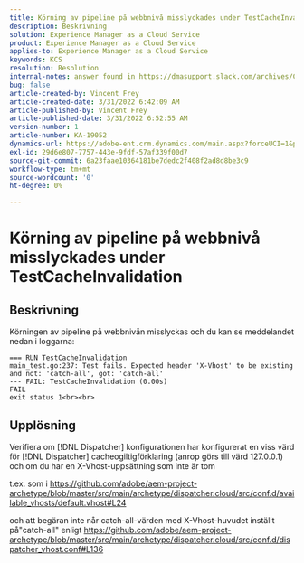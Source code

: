 ```yaml
---
title: Körning av pipeline på webbnivå misslyckades under TestCacheInvalidation
description: Beskrivning
solution: Experience Manager as a Cloud Service
product: Experience Manager as a Cloud Service
applies-to: Experience Manager as a Cloud Service
keywords: KCS
resolution: Resolution
internal-notes: answer found in https://dmasupport.slack.com/archives/C013SBSHPKK/p1645102872540889?thread_ts=1645102277.855389&cid=C013SBSHPKK
bug: false
article-created-by: Vincent Frey
article-created-date: 3/31/2022 6:42:09 AM
article-published-by: Vincent Frey
article-published-date: 3/31/2022 6:52:55 AM
version-number: 1
article-number: KA-19052
dynamics-url: https://adobe-ent.crm.dynamics.com/main.aspx?forceUCI=1&pagetype=entityrecord&etn=knowledgearticle&id=4a8a30af-bdb0-ec11-9840-0022480bde18
exl-id: 29d6e807-7757-443e-9fdf-57af339f00d7
source-git-commit: 6a23faae10364181be7dedc2f408f2ad8d8be3c9
workflow-type: tm+mt
source-wordcount: '0'
ht-degree: 0%

---
```


# Körning av pipeline på webbnivå misslyckades under TestCacheInvalidation

## Beskrivning


Körningen av pipeline på webbnivån misslyckas och du kan se meddelandet nedan i loggarna:

```
=== RUN TestCacheInvalidation
main_test.go:237: Test fails. Expected header 'X-Vhost' to be existing and not: 'catch-all', got: 'catch-all'
--- FAIL: TestCacheInvalidation (0.00s)
FAIL
exit status 1<br><br>
```


## Upplösning


Verifiera om [!DNL Dispatcher] konfigurationen har konfigurerat en viss värd för [!DNL Dispatcher] cacheogiltigförklaring (anrop görs till värd 127.0.0.1) och om du har en X-Vhost-uppsättning som inte är tom

t.ex. som i https://github.com/adobe/aem-project-archetype/blob/master/src/main/archetype/dispatcher.cloud/src/conf.d/available_vhosts/default.vhost#L24

och att begäran inte når catch-all-värden med X-Vhost-huvudet inställt på&quot;catch-all&quot; enligt https://github.com/adobe/aem-project-archetype/blob/master/src/main/archetype/dispatcher.cloud/src/conf.d/dispatcher_vhost.conf#L136

